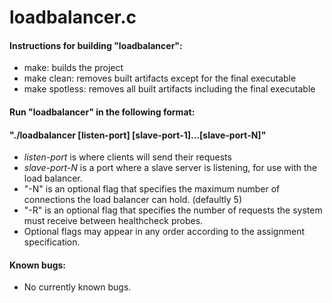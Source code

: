 # loadbalancer.c

#### Instructions for building "loadbalancer":
* make: builds the project 
* make clean: removes built artifacts except for the final executable
* make spotless: removes all built artifacts including the final executable

#### Run "loadbalancer" in the following format: 
#### "./loadbalancer [listen-port] [slave-port-1]...[slave-port-N]"
* *listen-port* is where clients will send their requests
* *slave-port-N* is a port where a slave server is listening, for use with the load balancer.
* "-N" is an optional flag that specifies the maximum number of connections the load balancer can hold. (defaultly 5)
* "-R" is an optional flag that specifies the number of requests the system must receive between healthcheck probes.
* Optional flags may appear in any order according to the assignment specification.

#### Known bugs: 
- No currently known bugs.
